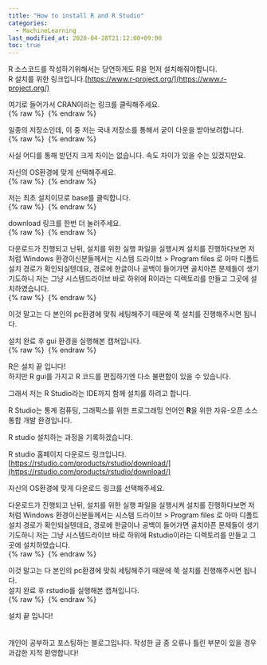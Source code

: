 ```yaml
---
title: "How to install R and R Studio"
categories: 
  - MachineLearning
last_modified_at: 2020-04-28T21:12:00+09:00
toc: true
---
```


R 소스코드를 작성하기위해서는 당연하게도 R을 먼저 설치해줘야합니다.<br/>
R 설치를 위한 링크입니다.[https://www.r-project.org/](https://www.r-project.org/)
<br/>

여기로 들어가서 CRAN이라는 링크를 클릭해주세요.<br/>
{% raw %} <img src="https://ohjinjin.github.io/assets/images/20200402rstudio/capture3.JPG" alt=""> {% endraw %}


일종의 저장소인데, 이 중 저는 국내 저장소를 통해서 굳이 다운을 받아보려합니다.<br/>
{% raw %} <img src="https://ohjinjin.github.io/assets/images/20200402rstudio/capture4.JPG" alt=""> {% endraw %}

사실 어디를 통해 받던지 크게 차이는 없습니다. 속도 차이가 있을 수는 있겠지만요.<br/>

자신의 OS환경에 맞게 선택해주세요.<br/>
{% raw %} <img src="https://ohjinjin.github.io/assets/images/20200402rstudio/capture5.JPG" alt=""> {% endraw %}

저는 최초 설치이므로 base를 클릭합니다.<br/>
{% raw %} <img src="https://ohjinjin.github.io/assets/images/20200402rstudio/capture6.JPG" alt=""> {% endraw %}

download 링크를 한번 더 눌러주세요.<br/>
{% raw %} <img src="https://ohjinjin.github.io/assets/images/20200402rstudio/capture7.JPG" alt=""> {% endraw %}

다운로드가 진행되고 난뒤, 설치를 위한 실행 파일을 실행시켜 설치를 진행하다보면 저처럼 Windows 환경이신분들께서는 시스템 드라이브 \> Program files 로 아마 디폴트 설치 경로가 확인되실텐데요, 경로에 한글이나 공백이 들어가면 골치아픈 문제들이 생기기도하니 저는 그냥 시스템드라이브 바로 하위에 R이라는 디렉토리를 만들고 그곳에 설치하였습니다.<br/>
{% raw %} <img src="https://ohjinjin.github.io/assets/images/20200402rstudio/capture8.JPG" alt=""> {% endraw %}

이것 말고는 다 본인의 pc환경에 맞춰 세팅해주기 때문에 쭉 설치를 진행해주시면 됩니다.<br/>

설치 완료 후 gui 환경을 실행해본 캡쳐입니다.<br/>
{% raw %} <img src="https://ohjinjin.github.io/assets/images/20200402rstudio/capture9.JPG" alt=""> {% endraw %}

R은 설치 끝 입니다!<br/>
하지만 R gui를 가지고 R 코드를 편집하기엔 다소 불편함이 있을 수 있습니다.<br/>

그래서 저는 R Studio라는 IDE까지 함께 설치를 하려고 합니다.<br/>

R Studio는 통계 컴퓨팅, 그래픽스를 위한 프로그래밍 언어인 **R**을 위한 자유-오픈 소스 통합 개발 환경입니다.<br/>

R studio 설치하는 과정을 기록하겠습니다.<br/>

R studio 홈페이지 다운로드 링크입니다.[https://rstudio.com/products/rstudio/download/](https://rstudio.com/products/rstudio/download/)
<br/>

자신의 OS환경에 맞게 다운로드 링크를 선택해주세요.<br/>

다운로드가 진행되고 난뒤, 설치를 위한 실행 파일을 실행시켜 설치를 진행하다보면 저처럼 Windows 환경이신분들께서는 시스템 드라이브 \> Program files 로 아마 디폴트 설치 경로가 확인되실텐데요, 경로에 한글이나 공백이 들어가면 골치아픈 문제들이 생기기도하니 저는 그냥 시스템드라이브 바로 하위에 Rstudio이라는 디렉토리를 만들고 그곳에 설치하였습니다.<br/>
{% raw %} <img src="https://ohjinjin.github.io/assets/images/20200402rstudio/capture1.JPG" alt=""> {% endraw %}

이것 말고는 다 본인의 pc환경에 맞춰 세팅해주기 때문에 쭉 설치를 진행해주시면 됩니다.<br/>
설치 완료 후 rstudio를 실행해본 캡쳐입니다.<br/>
{% raw %} <img src="https://ohjinjin.github.io/assets/images/20200402rstudio/capture2.JPG" alt=""> {% endraw %}

설치 끝 입니다!<br/>
<br/>
<br/>
개인이 공부하고 포스팅하는 블로그입니다. 작성한 글 중 오류나 틀린 부분이 있을 경우 과감한 지적 환영합니다!<br/><br/>